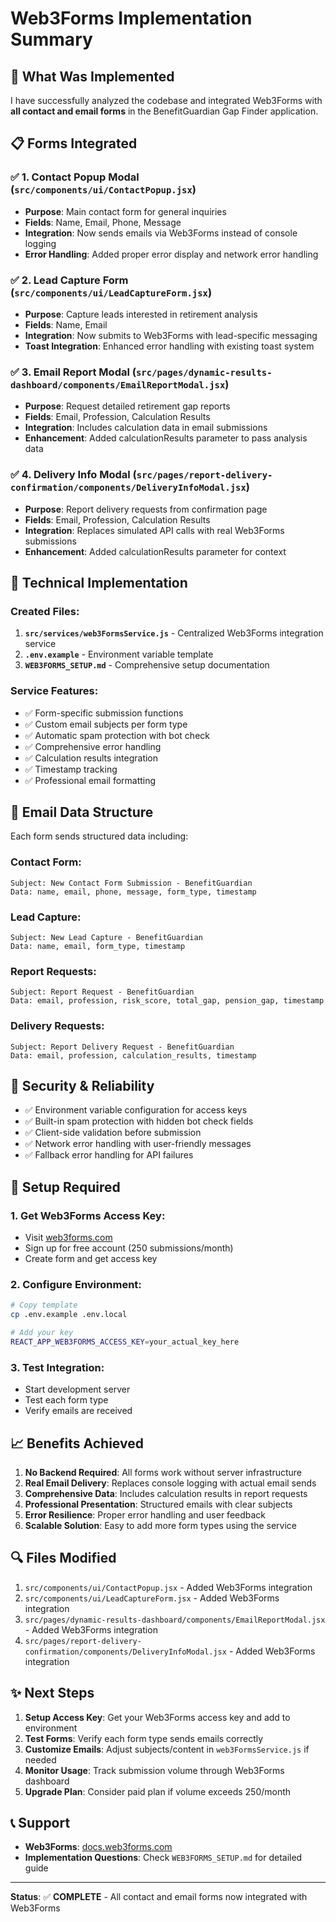 # Web3Forms Implementation Summary

## 🎯 What Was Implemented

I have successfully analyzed the codebase and integrated Web3Forms with **all contact and email forms** in the BenefitGuardian Gap Finder application.

## 📋 Forms Integrated

### ✅ 1. Contact Popup Modal (`src/components/ui/ContactPopup.jsx`)
- **Purpose**: Main contact form for general inquiries
- **Fields**: Name, Email, Phone, Message
- **Integration**: Now sends emails via Web3Forms instead of console logging
- **Error Handling**: Added proper error display and network error handling

### ✅ 2. Lead Capture Form (`src/components/ui/LeadCaptureForm.jsx`)
- **Purpose**: Capture leads interested in retirement analysis
- **Fields**: Name, Email
- **Integration**: Now submits to Web3Forms with lead-specific messaging
- **Toast Integration**: Enhanced error handling with existing toast system

### ✅ 3. Email Report Modal (`src/pages/dynamic-results-dashboard/components/EmailReportModal.jsx`)
- **Purpose**: Request detailed retirement gap reports
- **Fields**: Email, Profession, Calculation Results
- **Integration**: Includes calculation data in email submissions
- **Enhancement**: Added calculationResults parameter to pass analysis data

### ✅ 4. Delivery Info Modal (`src/pages/report-delivery-confirmation/components/DeliveryInfoModal.jsx`)
- **Purpose**: Report delivery requests from confirmation page
- **Fields**: Email, Profession, Calculation Results
- **Integration**: Replaces simulated API calls with real Web3Forms submissions
- **Enhancement**: Added calculationResults parameter for context

## 🔧 Technical Implementation

### Created Files:
1. **`src/services/web3FormsService.js`** - Centralized Web3Forms integration service
2. **`.env.example`** - Environment variable template
3. **`WEB3FORMS_SETUP.md`** - Comprehensive setup documentation

### Service Features:
- ✅ Form-specific submission functions
- ✅ Custom email subjects per form type
- ✅ Automatic spam protection with bot check
- ✅ Comprehensive error handling
- ✅ Calculation results integration
- ✅ Timestamp tracking
- ✅ Professional email formatting

## 📧 Email Data Structure

Each form sends structured data including:

### Contact Form:
```
Subject: New Contact Form Submission - BenefitGuardian
Data: name, email, phone, message, form_type, timestamp
```

### Lead Capture:
```
Subject: New Lead Capture - BenefitGuardian
Data: name, email, form_type, timestamp
```

### Report Requests:
```
Subject: Report Request - BenefitGuardian
Data: email, profession, risk_score, total_gap, pension_gap, timestamp
```

### Delivery Requests:
```
Subject: Report Delivery Request - BenefitGuardian
Data: email, profession, calculation_results, timestamp
```

## 🔐 Security & Reliability

- ✅ Environment variable configuration for access keys
- ✅ Built-in spam protection with hidden bot check fields
- ✅ Client-side validation before submission
- ✅ Network error handling with user-friendly messages
- ✅ Fallback error handling for API failures

## 🚀 Setup Required

### 1. Get Web3Forms Access Key:
- Visit [web3forms.com](https://web3forms.com)
- Sign up for free account (250 submissions/month)
- Create form and get access key

### 2. Configure Environment:
```bash
# Copy template
cp .env.example .env.local

# Add your key
REACT_APP_WEB3FORMS_ACCESS_KEY=your_actual_key_here
```

### 3. Test Integration:
- Start development server
- Test each form type
- Verify emails are received

## 📈 Benefits Achieved

1. **No Backend Required**: All forms work without server infrastructure
2. **Real Email Delivery**: Replaces console logging with actual email sends
3. **Comprehensive Data**: Includes calculation results in report requests
4. **Professional Presentation**: Structured emails with clear subjects
5. **Error Resilience**: Proper error handling and user feedback
6. **Scalable Solution**: Easy to add more form types using the service

## 🔍 Files Modified

1. `src/components/ui/ContactPopup.jsx` - Added Web3Forms integration
2. `src/components/ui/LeadCaptureForm.jsx` - Added Web3Forms integration  
3. `src/pages/dynamic-results-dashboard/components/EmailReportModal.jsx` - Added Web3Forms integration
4. `src/pages/report-delivery-confirmation/components/DeliveryInfoModal.jsx` - Added Web3Forms integration

## ✨ Next Steps

1. **Setup Access Key**: Get your Web3Forms access key and add to environment
2. **Test Forms**: Verify each form type sends emails correctly
3. **Customize Emails**: Adjust subjects/content in `web3FormsService.js` if needed
4. **Monitor Usage**: Track submission volume through Web3Forms dashboard
5. **Upgrade Plan**: Consider paid plan if volume exceeds 250/month

## 📞 Support

- **Web3Forms**: [docs.web3forms.com](https://docs.web3forms.com)
- **Implementation Questions**: Check `WEB3FORMS_SETUP.md` for detailed guide

---

**Status**: ✅ **COMPLETE** - All contact and email forms now integrated with Web3Forms 